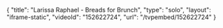 {
    "title": "Larissa Raphael - Breads for Brunch",
    "type": "solo",
    "layout": "iframe-static",
    "videoId": "152622724",
    "url": "\/tvpembed\/152622724"
}